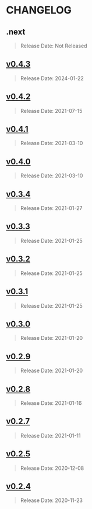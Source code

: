 # CHANGELOG

## .next

> Release Date: Not Released

## [v0.4.3](https://github.com/vmware/terraform-provider-hcx/releases/tag/v0.4.3)

> Release Date: 2024-01-22

## [v0.4.2](https://github.com/vmware/terraform-provider-hcx/releases/tag/v0.4.2)

> Release Date: 2021-07-15

## [v0.4.1](https://github.com/vmware/terraform-provider-hcx/releases/tag/v0.4.1)

> Release Date: 2021-03-10

## [v0.4.0](https://github.com/vmware/terraform-provider-hcx/releases/tag/v0.4.0)

> Release Date: 2021-03-10

## [v0.3.4](https://github.com/vmware/terraform-provider-hcx/releases/tag/v0.3.4)

> Release Date: 2021-01-27

## [v0.3.3](https://github.com/vmware/terraform-provider-hcx/releases/tag/v0.3.3)

> Release Date: 2021-01-25

## [v0.3.2](https://github.com/vmware/terraform-provider-hcx/releases/tag/v0.3.2)

> Release Date: 2021-01-25

## [v0.3.1](https://github.com/vmware/terraform-provider-hcx/releases/tag/v0.3.1)

> Release Date: 2021-01-25

## [v0.3.0](https://github.com/vmware/terraform-provider-hcx/releases/tag/v0.3.0)

> Release Date: 2021-01-20

## [v0.2.9](https://github.com/vmware/terraform-provider-hcx/releases/tag/v0.2.9)

> Release Date: 2021-01-20

## [v0.2.8](https://github.com/vmware/terraform-provider-hcx/releases/tag/v0.2.8)

> Release Date: 2021-01-16

## [v0.2.7](https://github.com/vmware/terraform-provider-hcx/releases/tag/v0.2.7)

> Release Date: 2021-01-11

## [v0.2.5](https://github.com/vmware/terraform-provider-hcx/releases/tag/v0.2.5)

> Release Date: 2020-12-08

## [v0.2.4](https://github.com/vmware/terraform-provider-hcx/releases/tag/v0.2.4)

> Release Date: 2020-11-23